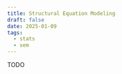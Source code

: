```yaml
---
title: Structural Equation Modeling
draft: false
date: 2025-01-09
tags:
  - stats
  - sem
---
```


 TODO
